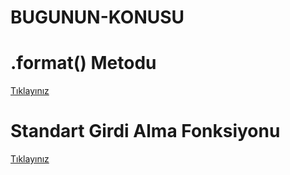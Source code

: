 # BUGUNUN-KONUSU

# .format() Metodu
<a href="https://github.com/ebrarrkaya/BUGUNUN-KONUSU/blob/eb9b519e5db3288b9c9fb09927d1e040fb84122e/Standart%20Girdi%20Alma%20Fonksiyonu.md">Tıklayınız</a>

# Standart Girdi Alma Fonksiyonu
<a href="https://github.com/ebrarrkaya/BUGUNUN-KONUSU/blob/eb9b519e5db3288b9c9fb09927d1e040fb84122e/Standart%20Girdi%20Alma%20Fonksiyonu.md">Tıklayınız</a>
